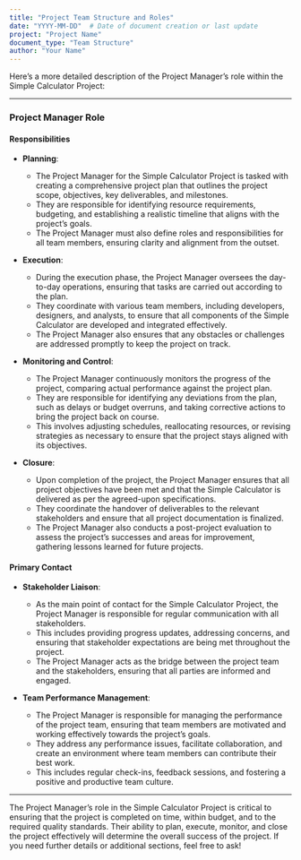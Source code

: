 ```yaml
---
title: "Project Team Structure and Roles"
date: "YYYY-MM-DD"  # Date of document creation or last update
project: "Project Name"
document_type: "Team Structure"
author: "Your Name"
---
```

Here’s a more detailed description of the Project Manager’s role within the Simple Calculator Project:

---

### Project Manager Role

#### Responsibilities
- **Planning**:
  - The Project Manager for the Simple Calculator Project is tasked with creating a comprehensive project plan that outlines the project scope, objectives, key deliverables, and milestones. 
  - They are responsible for identifying resource requirements, budgeting, and establishing a realistic timeline that aligns with the project’s goals.
  - The Project Manager must also define roles and responsibilities for all team members, ensuring clarity and alignment from the outset.

- **Execution**:
  - During the execution phase, the Project Manager oversees the day-to-day operations, ensuring that tasks are carried out according to the plan.
  - They coordinate with various team members, including developers, designers, and analysts, to ensure that all components of the Simple Calculator are developed and integrated effectively.
  - The Project Manager also ensures that any obstacles or challenges are addressed promptly to keep the project on track.

- **Monitoring and Control**:
  - The Project Manager continuously monitors the progress of the project, comparing actual performance against the project plan.
  - They are responsible for identifying any deviations from the plan, such as delays or budget overruns, and taking corrective actions to bring the project back on course.
  - This involves adjusting schedules, reallocating resources, or revising strategies as necessary to ensure that the project stays aligned with its objectives.

- **Closure**:
  - Upon completion of the project, the Project Manager ensures that all project objectives have been met and that the Simple Calculator is delivered as per the agreed-upon specifications.
  - They coordinate the handover of deliverables to the relevant stakeholders and ensure that all project documentation is finalized.
  - The Project Manager also conducts a post-project evaluation to assess the project’s successes and areas for improvement, gathering lessons learned for future projects.

#### Primary Contact
- **Stakeholder Liaison**:
  - As the main point of contact for the Simple Calculator Project, the Project Manager is responsible for regular communication with all stakeholders.
  - This includes providing progress updates, addressing concerns, and ensuring that stakeholder expectations are being met throughout the project.
  - The Project Manager acts as the bridge between the project team and the stakeholders, ensuring that all parties are informed and engaged.

- **Team Performance Management**:
  - The Project Manager is responsible for managing the performance of the project team, ensuring that team members are motivated and working effectively towards the project’s goals.
  - They address any performance issues, facilitate collaboration, and create an environment where team members can contribute their best work.
  - This includes regular check-ins, feedback sessions, and fostering a positive and productive team culture.

---

The Project Manager’s role in the Simple Calculator Project is critical to ensuring that the project is completed on time, within budget, and to the required quality standards. Their ability to plan, execute, monitor, and close the project effectively will determine the overall success of the project. If you need further details or additional sections, feel free to ask!
